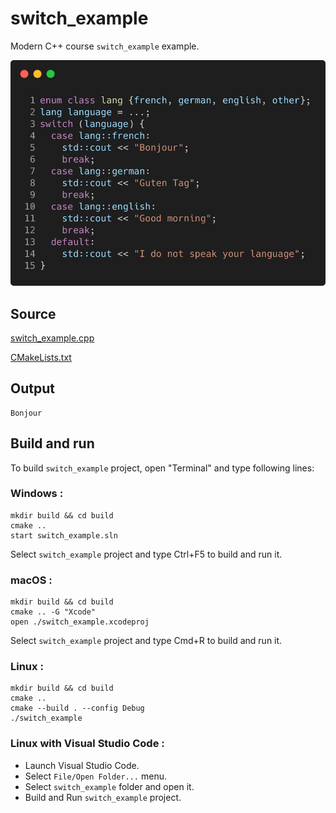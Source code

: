 # switch_example

Modern C++ course `switch_example` example.

![switch_example](../../../../docs/pictures/language_basics/switch_example.png)

## Source

[switch_example.cpp](switch_example.cpp)

[CMakeLists.txt](CMakeLists.txt)

## Output

```
Bonjour
```

## Build and run

To build `switch_example` project, open "Terminal" and type following lines:

### Windows :

``` shell
mkdir build && cd build
cmake .. 
start switch_example.sln
```

Select `switch_example` project and type Ctrl+F5 to build and run it.

### macOS :

``` shell
mkdir build && cd build
cmake .. -G "Xcode"
open ./switch_example.xcodeproj
```

Select `switch_example` project and type Cmd+R to build and run it.

### Linux :

``` shell
mkdir build && cd build
cmake .. 
cmake --build . --config Debug
./switch_example
```

### Linux with Visual Studio Code :

* Launch Visual Studio Code.
* Select `File/Open Folder...` menu.
* Select `switch_example` folder and open it.
* Build and Run `switch_example` project.
